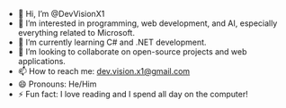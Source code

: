- 👋 Hi, I’m @DevVisionX1
- 👀 I’m interested in programming, web development, and AI, especially everything related to Microsoft.
- 🌱 I’m currently learning C# and .NET development.
- 💞️ I’m looking to collaborate on open-source projects and web applications.
- 📫 How to reach me: dev.vision.x1@gmail.com
- 😄 Pronouns: He/Him
- ⚡ Fun fact: I love reading and I spend all day on the computer!

<!---
DevVisionX1/DevVisionX1 is a ✨ special ✨ repository because its `README.md` (this file) appears on your GitHub profile.
You can click the Preview link to take a look at your changes.
--->
